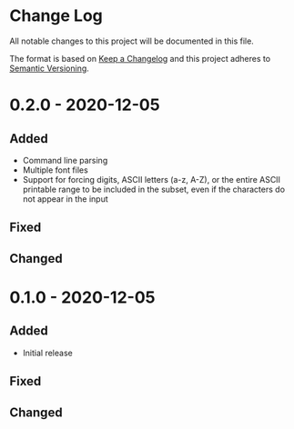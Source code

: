 # Change Log
All notable changes to this project will be documented in this file.

The format is based on [Keep a Changelog](https://keepachangelog.com/)
and this project adheres to [Semantic Versioning](https://semver.org/).


# 0.2.0 - 2020-12-05
## Added
- Command line parsing
- Multiple font files
- Support for forcing digits, ASCII letters (a-z, A-Z), or the entire ASCII
  printable range to be included in the subset, even if the characters do not
  appear in the input

## Fixed

## Changed


# 0.1.0 - 2020-12-05
## Added
- Initial release

## Fixed

## Changed
